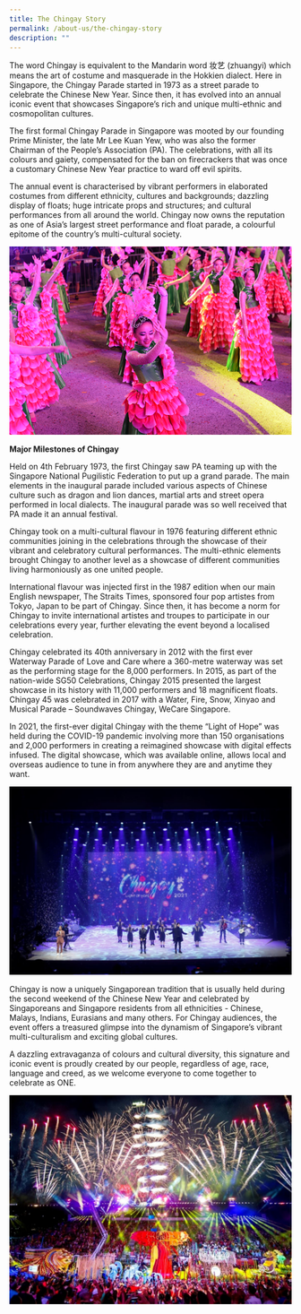 ```yaml
---
title: The Chingay Story
permalink: /about-us/the-chingay-story
description: ""
---
```

The word Chingay is equivalent to the Mandarin word 妆艺 (zhuangyi) which means the art of costume and masquerade in the Hokkien dialect. Here in Singapore, the Chingay Parade started in 1973 as a street parade to celebrate the Chinese New Year. Since then, it has evolved into an annual iconic event that showcases Singapore’s rich and unique multi-ethnic and cosmopolitan cultures. 

The first formal Chingay Parade in Singapore was mooted by our founding Prime Minister, the late Mr Lee Kuan Yew, who was also the former Chairman of the People’s Association (PA). The celebrations, with all its colours and gaiety, compensated for the ban on firecrackers that was once a customary Chinese New Year practice to ward off evil spirits. 

The annual event is characterised by vibrant performers in elaborated costumes from different ethnicity, cultures and backgrounds; dazzling display of floats; huge intricate props and structures; and cultural performances from all around the world. Chingay now owns the reputation as one of Asia’s largest street performance and float parade, a colourful epitome of the country’s multi-cultural society. 

![colors of spring](/images/About%20Us/colors-of-spring.png)

**Major Milestones of Chingay**

Held on 4th February 1973, the first Chingay saw PA teaming up with the Singapore National Pugilistic Federation to put up a grand parade. The main elements in the inaugural parade included various aspects of Chinese culture such as dragon and lion dances, martial arts and street opera performed in local dialects. The inaugural parade was so well received that PA made it an annual festival. 

Chingay took on a multi-cultural flavour in 1976 featuring different ethnic communities joining in the celebrations through the showcase of their vibrant and celebratory cultural performances. The multi-ethnic elements brought Chingay to another level as a showcase of different communities living harmoniously as one united people.

International flavour was injected first in the 1987 edition when our main English newspaper, The Straits Times, sponsored four pop artistes from Tokyo, Japan to be part of Chingay. Since then, it has become a norm for Chingay to invite international artistes and troupes to participate in our celebrations every year, further elevating the event beyond a localised celebration.

Chingay celebrated its 40th anniversary in 2012 with the first ever Waterway Parade of Love and Care where a 360-metre waterway was set as the performing stage for the 8,000 performers. In 2015, as part of the nation-wide SG50 Celebrations, Chingay 2015 presented the largest showcase in its history with 11,000 performers and 18 magnificent floats. Chingay 45 was celebrated in 2017 with a Water, Fire, Snow, Xinyao and Musical Parade – Soundwaves Chingay, WeCare Singapore.

In 2021, the first-ever digital Chingay with the theme “Light of Hope” was held during the COVID-19 pandemic involving more than 150 organisations and 2,000 performers in creating a reimagined showcase with digital effects infused. The digital showcase, which was available online, allows local and overseas audience to tune in from anywhere they are and anytime they want.

![light of hope 2021](/images/About%20Us/light-of-hope-2021.jpg)

Chingay is now a uniquely Singaporean tradition that is usually held during the second weekend of the Chinese New Year and celebrated by Singaporeans and Singapore residents from all ethnicities - Chinese, Malays, Indians, Eurasians and many others. For Chingay audiences, the event offers a treasured glimpse into the dynamism of Singapore’s vibrant multi-culturalism and exciting global cultures. 

A dazzling extravaganza of colours and cultural diversity, this signature and iconic event is proudly created by our people, regardless of age, race, language and creed, as we welcome everyone to come together to celebrate as ONE.

![chingay story](/images/About%20Us/chingay-story-2.jpg)